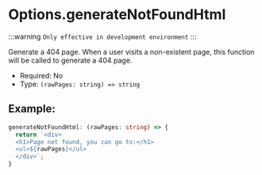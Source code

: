 # Options.generateNotFoundHtml

:::warning
`Only effective in development environment`
:::

Generate a 404 page. When a user visits a non-existent page, this function will be called to generate a 404 page.

- Required: No
- Type: `(rawPages: string) => string`

## Example:

```ts
generateNotFoundHtml: (rawPages: string) => {
  return `<div>
  <h1>Page not found, you can go to:</h1>
  <ul>${rawPages}</ul>
  </div>`;
}
```
